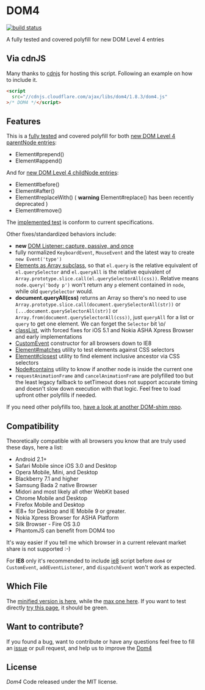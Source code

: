 DOM4
====

[![build status](https://travis-ci.org/WebReflection/dom4.svg)](https://travis-ci.org/WebReflection/dom4)

A fully tested and covered polyfill for new DOM Level 4 entries

## Via cdnJS
Many thanks to [cdnjs](http://www.cdnjs.com) for hosting this script. Following an example on how to include it.
```html
<script
  src="//cdnjs.cloudflare.com/ajax/libs/dom4/1.8.3/dom4.js"
>/* DOM4 */</script>
```


## Features
This is a [fully tested](http://webreflection.github.io/dom4/test/) and covered polyfill for both [new DOM Level 4 parentNode entries](https://dom.spec.whatwg.org/#parentnode):

  * Element#prepend()
  * Element#append()

And for [new DOM Level 4 childNode entries](https://dom.spec.whatwg.org/#childnode):

  * Element#before()
  * Element#after()
  * Element#replaceWith() ( **warning** Element#replace() has been recently deprecated )
  * Element#remove()

The [implemented test](https://github.com/WebReflection/dom4/blob/master/test/dom4.js) is conform to current specifications.

Other fixes/standardized behaviors include:

  * **new** [DOM Listener: capture, passive, and once](https://www.webreflection.co.uk/blog/2016/04/17/new-dom4-standards)
  * fully normalized `KeyboardEvent`, `MouseEvent` and the latest way to create `new Event('type')`
  * [Elements as Array subclass](http://www.w3.org/TR/2015/WD-dom-20150428/#elements), so that `el.query` is the relative equivalent of `el.querySelector` and `el.queryAll` is the relative equivalent of `Array.prototype.slice.call(el.querySelectorAll(css))`. Relative means `node.query('body p')` won't return any `p` element contained in `node`, while old `querySelector` would.
  * **document.queryAll(css)** returns an Array so there's no need to use `Array.prototype.slice.call(document.querySelectorAll(str))` or `[...document.querySelectorAll(str)]` or `Array.from(document.querySelectorAll(css))`, just `queryAll` for a list or `query` to get one element. We can forget the `Selector` bit \o/
  * [classList](http://www.w3.org/TR/dom/#domtokenlist), with forced fixes for iOS 5.1 and Nokia ASHA Xpress Browser and early implementations
  * [CustomEvent](http://www.w3.org/TR/dom/#customevent) constructor for all browsers down to IE8
  * [Element#matches](https://dom.spec.whatwg.org/#dom-element-matches) utility to test elements against CSS selectors
  * [Element#closest](https://dom.spec.whatwg.org/#dom-element-closest) utility to find element inclusive ancestor via CSS selectors
  * [Node#contains](https://dom.spec.whatwg.org/#dom-node-contains) utility to know if another node is inside the current one
  * `requestAnimationFrame` and `cancelAnimationFrame` are polyfilled too but the least legacy fallback to setTimeout does not support accurate timing and doesn't slow down execution with that logic. Feel free to load upfront other polyfills if needed.


If you need other polyfills too, [have a look at another DOM-shim repo](https://github.com/Raynos/DOM-shim).


## Compatibility
Theoretically compatible with all browsers you know that are truly used these days, here a list:

  * Android 2.1+
  * Safari Mobile since iOS 3.0 and Desktop
  * Opera Mobile, Mini, and Desktop
  * Blackberry 7.1 and higher
  * Samsung Bada 2 native Browser
  * Midori and most likely all other WebKit based
  * Chrome Mobile and Desktop
  * Firefox Mobile and Desktop
  * IE8+ for Desktop and IE Mobile 9 or greater.
  * Nokia Xpress Browser for ASHA Platform
  * Silk Browser - Fire OS 3.0
  * PhantomJS can benefit from DOM4 too

It's way easier if you tell me which browser in a current relevant market share is not supported :-)

For **IE8** only it's recommended to include [ie8](https://github.com/WebReflection/ie8#ie8) script before `dom4` or `CustomEvent`, `addEventListener`, and `dispatchEvent` won't work as expected.


## Which File
The [minified version is here](https://github.com/WebReflection/dom4/blob/master/build/dom4.js), while the [max one here](https://github.com/WebReflection/dom4/blob/master/build/dom4.max.js). If you want to test directly [try this page](http://webreflection.github.com/dom4/test/), it should be green.


## Want to contribute?
If you found a bug, want to contribute or have any questions feel free to fill an [issue](https://github.com/WebReflection/dom4/issues) or pull request, and help us to improve the [Dom4](https://github.com/WebReflection/dom4)


## License
 *Dom4* Code released under the MIT license.

